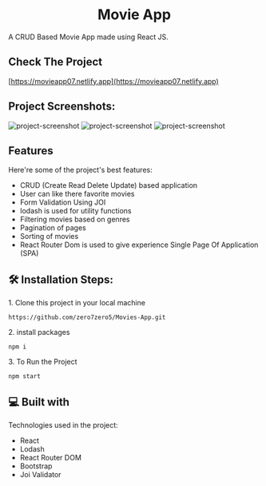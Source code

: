 <h1 align="center" id="title">Movie App</h1>

<p id="description">A CRUD Based Movie App made using React JS.</p>

<h2>Check The Project </h2>

[https://movieapp07.netlify.app](https://movieapp07.netlify.app)

<h2>Project Screenshots:</h2>

<img src="https://i.ibb.co/bFYdbGh/Screenshot-48.png" alt="project-screenshot" >

<img src="https://i.ibb.co/0hdqBSM/Screenshot-49.png" alt="project-screenshot" >

<img src="https://i.ibb.co/kqjj3fX/Screenshot-50.png" alt="project-screenshot" >

  
  
<h2>Features</h2>

Here're some of the project's best features:

*   CRUD (Create Read Delete Update) based application
*   User can like there favorite movies
*   Form Validation Using JOI
*   lodash is used for utility functions
*   Filtering movies based on genres
*   Pagination of pages
*   Sorting of movies
*   React Router Dom is used to give experience Single Page Of Application (SPA)

<h2>🛠️ Installation Steps:</h2>

<p>1. Clone this project in your local machine</p>

```
https://github.com/zero7zero5/Movies-App.git
```

<p>2. install packages</p>

```
npm i
```

<p>3. To Run the Project</p>

```
npm start
```

  
  
<h2>💻 Built with</h2>

Technologies used in the project:

*   React
*   Lodash
*   React Router DOM
*   Bootstrap
*   Joi Validator
